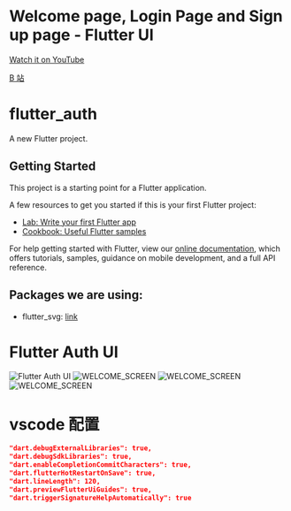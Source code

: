# Welcome page, Login Page and Sign up page - Flutter UI

[Watch it on YouTube](https://youtu.be/ExKYjqgswJg)

[B 站](https://www.bilibili.com/video/BV1g64y1f7t9?t=48)

# flutter_auth

A new Flutter project.

## Getting Started

This project is a starting point for a Flutter application.

A few resources to get you started if this is your first Flutter project:

- [Lab: Write your first Flutter app](https://flutter.dev/docs/get-started/codelab)
- [Cookbook: Useful Flutter samples](https://flutter.dev/docs/cookbook)

For help getting started with Flutter, view our
[online documentation](https://flutter.dev/docs), which offers tutorials,
samples, guidance on mobile development, and a full API reference.

## Packages we are using:

- flutter_svg: [link](https://pub.dev/packages/flutter_svg)

# Flutter Auth UI

![Flutter Auth UI](./UI.png)
![WELCOME_SCREEN](./welcome.png)
![WELCOME_SCREEN](./login.png)
![WELCOME_SCREEN](./signup.png)

# vscode 配置

```json
"dart.debugExternalLibraries": true,
"dart.debugSdkLibraries": true,
"dart.enableCompletionCommitCharacters": true,
"dart.flutterHotRestartOnSave": true,
"dart.lineLength": 120,
"dart.previewFlutterUiGuides": true,
"dart.triggerSignatureHelpAutomatically": true
```
